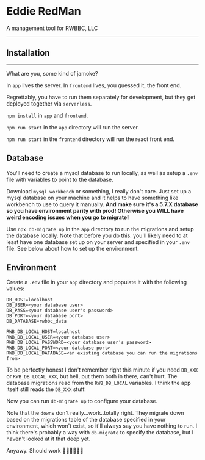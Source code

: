 # Eddie RedMan

A management tool for RWBBC, LLC

---
## Installation
---

What are you, some kind of jamoke?

In `app` lives the server. In `frontend` lives, you guessed it, the front end.

Regrettably, you have to run them separately for development, but they get deployed together via `serverless`.

`npm install` in `app` and `frontend`.

`npm run start` in the `app` directory will run the server.

`npm run start` in the `frontend` directory will run the react front end.


## Database

You'll need to create a mysql database to run locally, as well as setup a `.env` file with variables to point to the database.

Download `mysql workbench` or something, I really don't care. Just set up a mysql database on your machine and it helps to have something like workbench to use to query it manually. **And make sure it's a 5.7.X database so you have environment parity with prod! Otherwise you WILL have weird encoding issues when you go to migrate!**

Use `npx db-migrate up` in the `app` directory to run the migrations and setup the database locally. Note that before you do this. you'll likely need to at least have one database set up on your server and specified in your `.env` file. See below about how to set up the environment.

## Environment

Create a `.env` file in your `app` directory and populate it with the following values:

```
DB_HOST=localhost
DB_USER=<your database user>
DB_PASS=<your database user's password>
DB_PORT=<your database port>
DB_DATABASE=rwbbc_data

RWB_DB_LOCAL_HOST=localhost
RWB_DB_LOCAL_USER=<your database user>
RWB_DB_LOCAL_PASSWORD=<your database user's password>
RWB_DB_LOCAL_PORT=<your database port>
RWB_DB_LOCAL_DATABASE=<an existing database you can run the migrations from>
```

To be perfectly honest I don't remember right this minute if you need `DB_XXX` or `RWB_DB_LOCAL_XXX`, but hell, put them both in there, can't hurt. The database migrations read from the `RWB_DB_LOCAL` variables. I think the app itself still reads the `DB_XXX` stuff.

Now you can run `db-migrate up` to configure your database.

Note that the `down`s don't really...work..totally right. They migrate down based on the migrations table of the database specified in your environment, which won't exist, so it'll always say you have nothing to run. I think there's probably a way with `db-migrate` to specify the database, but I haven't looked at it that deep yet.

Anyawy. Should work 🤷‍♀️🤷‍♀️🤷‍♀️